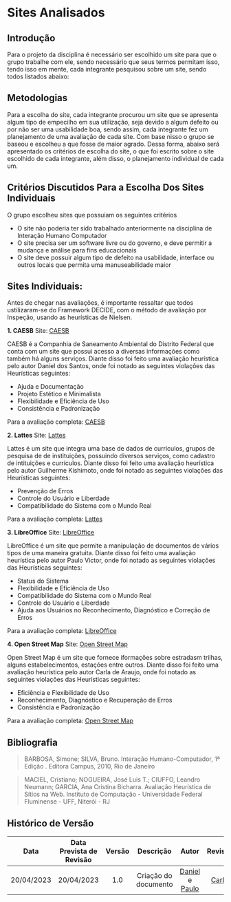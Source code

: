 # Sites Analisados

## Introdução
Para o projeto da disciplina é necessário ser escolhido um site para que o grupo trabalhe com ele, sendo necessário que seus termos permitam isso, tendo isso em mente, cada integrante pesquisou sobre um site, sendo todos listados abaixo:</p>

## Metodologias
Para a escolha do site, cada integrante procurou um site que se apresenta algum tipo de empecilho em sua utilização, seja devido a algum defeito ou por não ser uma usabilidade boa, sendo assim, cada integrante fez um planejamento de uma avaliação de cada site. Com base nisso o grupo se baseou e escolheu a que fosse de maior agrado. Dessa forma, abaixo será apresentado os critérios de escolha do site, o que foi escrito sobre o site escolhido de cada integrante, além disso, o planejamento individual de cada um.
  
## Critérios Discutidos Para a Escolha Dos Sites Individuais
O grupo escolheu sites que possuiam os seguintes critérios
- O site não poderia ter sido trabalhado anteriormente na disciplina de Interação Humano Computador
- O site precisa ser um software livre ou do governo, e deve permitir a mudança e análise para fins educacionais
- O site deve possuir algum tipo de defeito na usabilidade, interface ou outros locais que permita uma manuseabilidade maior

## Sites Individuais:
Antes de chegar nas avaliações, é importante ressaltar que todos ustilizaram-se do Framework DECIDE, com o método de avaliação por Inspeção, usando as heurísticas de Nielsen.

**1. CAESB**
Site: <a href="https://www.caesb.df.gov.br/" target="_blank">CAESB</a>

CAESB é a Companhia de Saneamento Ambiental do Distrito Federal que conta com um site que possui acesso a diversas informações como também há alguns serviços. Diante disso foi feito uma avaliação heurística pelo autor Daniel dos Santos, onde foi notado as seguintes violações das Heurísticas seguintes:
- Ajuda e Documentação
- Projeto Estético e Minimalista
- Flexibilidade e Eficiência de Uso
- Consistência e Padronização

Para a avaliação completa: <a href="../assets/Planejamento/Sites Individuais/daniel.pdf" download="CAESB.pdf">CAESB</a>

**2. Lattes**
Site: <a href="https://lattes.cnpq.br/" target="_blank">Lattes</a>

Lattes é um site que integra uma base de dados de currículos, grupos de pesquisa de de instituições, possuindo diversos serviços, como cadastro de intituições e currículos. Diante disso foi feito uma avaliação heurística pelo autor Guilherme Kishimoto, onde foi notado as seguintes violações das Heurísticas seguintes:
- Prevenção de Erros
- Controle do Usuário e Liberdade
- Compatibilidade do Sistema com o Mundo Real

Para a avaliação completa: <a href="../assets/Planejamento/Sites Individuais/guilherme.pdf" download="Lattes.pdf">Lattes</a>

**3. LibreOffice**
Site: <a href="https://www.libreoffice.org/" target="_blank">LibreOffice</a>

LibreOffice é um site que permite a manipulação de documentos de vários tipos de uma maneira gratuita. Diante disso foi feito uma avaliação heurística pelo autor Paulo Victor, onde foi notado as seguintes violações das Heurísticas seguintes:
- Status do Sistema
- Flexibilidade e Eficiência de Uso
- Compatibilidade do Sistema com o Mundo Real
- Controle do Usuário e Liberdade
- Ajuda aos Usuários no Reconhecimento, Diagnóstico e Correção de Erros

Para a avaliação completa: <a href="../assets/Planejamento/Sites Individuais/paulo.pdf" download="LibreOffice.pdf">LibreOffice</a>


**4. Open Street Map**
Site: <a href="https://www.openstreetmap.org/" target="_blank">Open Street Map</a>

Open Street Map é um site que fornece iformações sobre estradasm trilhas, alguns estabelecimentos, estações entre outros. Diante disso foi feito uma avaliação heurística pelo autor Carla de Araujo, onde foi notado as seguintes violações das Heurísticas seguintes:
- Eficiência e Flexibilidade de Uso
- Reconhecimento, Diagnóstico e Recuperação de Erros
- Consistência e Padronização

Para a avaliação completa: <a href="../assets/Planejamento/Sites Individuais/carla.pdf" download="Open Street Map.pdf">Open Street Map</a>



## Bibliografia

>  BARBOSA, Simone; SILVA, Bruno. Interação Humano-Computador, 1ª Edição . Editora Campus, 2010, Rio de Janeiro

> MACIEL, Cristiano; NOGUEIRA, José Luis T.; CIUFFO, Leandro Neumann; GARCIA, Ana Cristina Bicharra. Avaliação Heurística de Sítios na Web. Instituto de Computação - Universidade Federal Fluminense - UFF, Niterói - RJ 

## Histórico de Versão
|    Data    | Data Prevista de Revisão | Versão |      Descrição       |                                                                Autor                                                                 |               Revisor               |
| :--------: | :----------------------: | :----: | :------------------: | :----------------------------------------------------------------------------------------------------------------------------------: | :---------------------------------: |
| 20/04/2023 |        20/04/2023        |  1.0   | Criação do documento | [Daniel](https://github.com/daniel-de-sousa) e [Paulo](https://github.com/PauloVictorFS)  | [Carla](https://github.com/ccarlaa) |